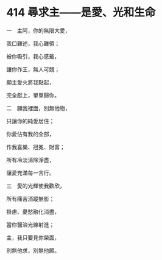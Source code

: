 # 414 尋求主——是愛、光和生命

一　主阿，你的無限大愛，

我口難述，我心難領；

被你吸引，我心感戴，

讓你作王，無人可競；

願主愛火將我點起，

完全獻上，單單歸你。

二　願我裡面，別無他物，

只讓你的純愛居住；

你愛佔有我的全部，

作我喜樂、冠冕、財富；

所有冷淡消除淨盡，

讓愛充滿每一言行。

三　愛的光輝使我歡欣，

所有痛苦消蹤無影；

掛慮、憂愁融化消盡，

當你醫治光線射進；

主，我只要見你榮面，

別無他求，別無他願。

